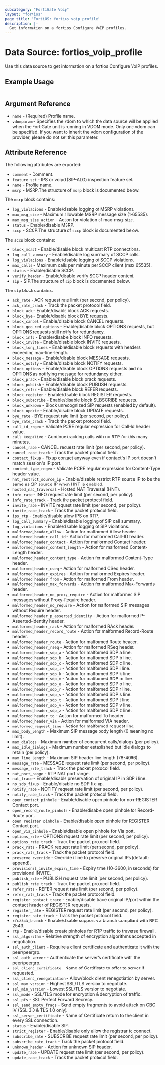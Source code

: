 ```yaml
---
subcategory: "FortiGate Voip"
layout: "fortios"
page_title: "FortiOS: fortios_voip_profile"
description: |-
  Get information on a fortios Configure VoIP profiles.
---
```


# Data Source: fortios_voip_profile
Use this data source to get information on a fortios Configure VoIP profiles.


## Example Usage

```hcl

```

## Argument Reference

* `name` - (Required) Profile name.
* `vdomparam` - Specifies the vdom to which the data source will be applied when the FortiGate unit is running in VDOM mode. Only one vdom can be specified. If you want to inherit the vdom configuration of the provider, please do not set this parameter.

## Attribute Reference

The following attributes are exported:

* `comment` - Comment.
* `feature_set` - IPS or voipd (SIP-ALG) inspection feature set.
* `name` - Profile name.
* `msrp` - MSRP.The structure of `msrp` block is documented below.

The `msrp` block contains:

* `log_violations` - Enable/disable logging of MSRP violations.
* `max_msg_size` - Maximum allowable MSRP message size (1-65535).
* `max_msg_size_action` - Action for violation of max-msg-size.
* `status` - Enable/disable MSRP.
* `sccp` - SCCP.The structure of `sccp` block is documented below.

The `sccp` block contains:

* `block_mcast` - Enable/disable block multicast RTP connections.
* `log_call_summary` - Enable/disable log summary of SCCP calls.
* `log_violations` - Enable/disable logging of SCCP violations.
* `max_calls` - Maximum calls per minute per SCCP client (max 65535).
* `status` - Enable/disable SCCP.
* `verify_header` - Enable/disable verify SCCP header content.
* `sip` - SIP.The structure of `sip` block is documented below.

The `sip` block contains:

* `ack_rate` - ACK request rate limit (per second, per policy).
* `ack_rate_track` - Track the packet protocol field.
* `block_ack` - Enable/disable block ACK requests.
* `block_bye` - Enable/disable block BYE requests.
* `block_cancel` - Enable/disable block CANCEL requests.
* `block_geo_red_options` - Enable/disable block OPTIONS requests, but OPTIONS requests still notify for redundancy.
* `block_info` - Enable/disable block INFO requests.
* `block_invite` - Enable/disable block INVITE requests.
* `block_long_lines` - Enable/disable block requests with headers exceeding max-line-length.
* `block_message` - Enable/disable block MESSAGE requests.
* `block_notify` - Enable/disable block NOTIFY requests.
* `block_options` - Enable/disable block OPTIONS requests and no OPTIONS as notifying message for redundancy either.
* `block_prack` - Enable/disable block prack requests.
* `block_publish` - Enable/disable block PUBLISH requests.
* `block_refer` - Enable/disable block REFER requests.
* `block_register` - Enable/disable block REGISTER requests.
* `block_subscribe` - Enable/disable block SUBSCRIBE requests.
* `block_unknown` - Block unrecognized SIP requests (enabled by default).
* `block_update` - Enable/disable block UPDATE requests.
* `bye_rate` - BYE request rate limit (per second, per policy).
* `bye_rate_track` - Track the packet protocol field.
* `call_id_regex` - Validate PCRE regular expression for Call-Id header value.
* `call_keepalive` - Continue tracking calls with no RTP for this many minutes.
* `cancel_rate` - CANCEL request rate limit (per second, per policy).
* `cancel_rate_track` - Track the packet protocol field.
* `contact_fixup` - Fixup contact anyway even if contact's IP:port doesn't match session's IP:port.
* `content_type_regex` - Validate PCRE regular expression for Content-Type header value.
* `hnt_restrict_source_ip` - Enable/disable restrict RTP source IP to be the same as SIP source IP when HNT is enabled.
* `hosted_nat_traversal` - Hosted NAT Traversal (HNT).
* `info_rate` - INFO request rate limit (per second, per policy).
* `info_rate_track` - Track the packet protocol field.
* `invite_rate` - INVITE request rate limit (per second, per policy).
* `invite_rate_track` - Track the packet protocol field.
* `ips_rtp` - Enable/disable allow IPS on RTP.
* `log_call_summary` - Enable/disable logging of SIP call summary.
* `log_violations` - Enable/disable logging of SIP violations.
* `malformed_header_allow` - Action for malformed Allow header.
* `malformed_header_call_id` - Action for malformed Call-ID header.
* `malformed_header_contact` - Action for malformed Contact header.
* `malformed_header_content_length` - Action for malformed Content-Length header.
* `malformed_header_content_type` - Action for malformed Content-Type header.
* `malformed_header_cseq` - Action for malformed CSeq header.
* `malformed_header_expires` - Action for malformed Expires header.
* `malformed_header_from` - Action for malformed From header.
* `malformed_header_max_forwards` - Action for malformed Max-Forwards header.
* `malformed_header_no_proxy_require` - Action for malformed SIP messages without Proxy-Require header.
* `malformed_header_no_require` - Action for malformed SIP messages without Require header.
* `malformed_header_p_asserted_identity` - Action for malformed P-Asserted-Identity header.
* `malformed_header_rack` - Action for malformed RAck header.
* `malformed_header_record_route` - Action for malformed Record-Route header.
* `malformed_header_route` - Action for malformed Route header.
* `malformed_header_rseq` - Action for malformed RSeq header.
* `malformed_header_sdp_a` - Action for malformed SDP a line.
* `malformed_header_sdp_b` - Action for malformed SDP b line.
* `malformed_header_sdp_c` - Action for malformed SDP c line.
* `malformed_header_sdp_i` - Action for malformed SDP i line.
* `malformed_header_sdp_k` - Action for malformed SDP k line.
* `malformed_header_sdp_m` - Action for malformed SDP m line.
* `malformed_header_sdp_o` - Action for malformed SDP o line.
* `malformed_header_sdp_r` - Action for malformed SDP r line.
* `malformed_header_sdp_s` - Action for malformed SDP s line.
* `malformed_header_sdp_t` - Action for malformed SDP t line.
* `malformed_header_sdp_v` - Action for malformed SDP v line.
* `malformed_header_sdp_z` - Action for malformed SDP z line.
* `malformed_header_to` - Action for malformed To header.
* `malformed_header_via` - Action for malformed VIA header.
* `malformed_request_line` - Action for malformed request line.
* `max_body_length` - Maximum SIP message body length (0 meaning no limit).
* `max_dialogs` - Maximum number of concurrent calls/dialogs (per policy).
* `max_idle_dialogs` - Maximum number established but idle dialogs to retain (per policy).
* `max_line_length` - Maximum SIP header line length (78-4096).
* `message_rate` - MESSAGE request rate limit (per second, per policy).
* `message_rate_track` - Track the packet protocol field.
* `nat_port_range` - RTP NAT port range.
* `nat_trace` - Enable/disable preservation of original IP in SDP i line.
* `no_sdp_fixup` - Enable/disable no SDP fix-up.
* `notify_rate` - NOTIFY request rate limit (per second, per policy).
* `notify_rate_track` - Track the packet protocol field.
* `open_contact_pinhole` - Enable/disable open pinhole for non-REGISTER Contact port.
* `open_record_route_pinhole` - Enable/disable open pinhole for Record-Route port.
* `open_register_pinhole` - Enable/disable open pinhole for REGISTER Contact port.
* `open_via_pinhole` - Enable/disable open pinhole for Via port.
* `options_rate` - OPTIONS request rate limit (per second, per policy).
* `options_rate_track` - Track the packet protocol field.
* `prack_rate` - PRACK request rate limit (per second, per policy).
* `prack_rate_track` - Track the packet protocol field.
* `preserve_override` - Override i line to preserve original IPs (default: append).
* `provisional_invite_expiry_time` - Expiry time (10-3600, in seconds) for provisional INVITE.
* `publish_rate` - PUBLISH request rate limit (per second, per policy).
* `publish_rate_track` - Track the packet protocol field.
* `refer_rate` - REFER request rate limit (per second, per policy).
* `refer_rate_track` - Track the packet protocol field.
* `register_contact_trace` - Enable/disable trace original IP/port within the contact header of REGISTER requests.
* `register_rate` - REGISTER request rate limit (per second, per policy).
* `register_rate_track` - Track the packet protocol field.
* `rfc2543_branch` - Enable/disable support via branch compliant with RFC 2543.
* `rtp` - Enable/disable create pinholes for RTP traffic to traverse firewall.
* `ssl_algorithm` - Relative strength of encryption algorithms accepted in negotiation.
* `ssl_auth_client` - Require a client certificate and authenticate it with the peer/peergrp.
* `ssl_auth_server` - Authenticate the server's certificate with the peer/peergrp.
* `ssl_client_certificate` - Name of Certificate to offer to server if requested.
* `ssl_client_renegotiation` - Allow/block client renegotiation by server.
* `ssl_max_version` - Highest SSL/TLS version to negotiate.
* `ssl_min_version` - Lowest SSL/TLS version to negotiate.
* `ssl_mode` - SSL/TLS mode for encryption & decryption of traffic.
* `ssl_pfs` - SSL Perfect Forward Secrecy.
* `ssl_send_empty_frags` - Send empty fragments to avoid attack on CBC IV (SSL 3.0 & TLS 1.0 only).
* `ssl_server_certificate` - Name of Certificate return to the client in every SSL connection.
* `status` - Enable/disable SIP.
* `strict_register` - Enable/disable only allow the registrar to connect.
* `subscribe_rate` - SUBSCRIBE request rate limit (per second, per policy).
* `subscribe_rate_track` - Track the packet protocol field.
* `unknown_header` - Action for unknown SIP header.
* `update_rate` - UPDATE request rate limit (per second, per policy).
* `update_rate_track` - Track the packet protocol field.
